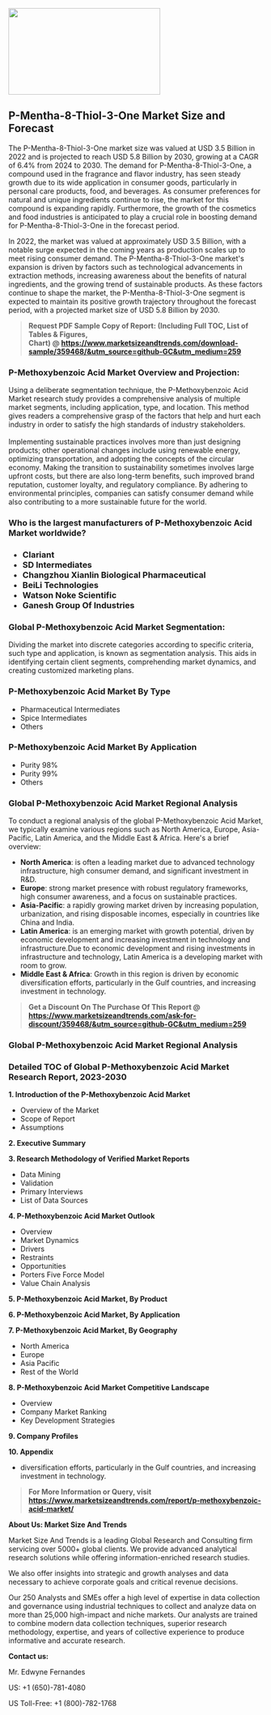 <p><img class="alignnone size-medium wp-image-20088" src="https://ffe5etoiles.com/wp-content/uploads/2024/12/MST1-300x171.png" alt="" width="300" height="171" /></p><h2>P-Mentha-8-Thiol-3-One Market Size and Forecast</h2><p>The P-Mentha-8-Thiol-3-One market size was valued at USD 3.5 Billion in 2022 and is projected to reach USD 5.8 Billion by 2030, growing at a CAGR of 6.4% from 2024 to 2030. The demand for P-Mentha-8-Thiol-3-One, a compound used in the fragrance and flavor industry, has seen steady growth due to its wide application in consumer goods, particularly in personal care products, food, and beverages. As consumer preferences for natural and unique ingredients continue to rise, the market for this compound is expanding rapidly. Furthermore, the growth of the cosmetics and food industries is anticipated to play a crucial role in boosting demand for P-Mentha-8-Thiol-3-One in the forecast period.</p><p>In 2022, the market was valued at approximately USD 3.5 Billion, with a notable surge expected in the coming years as production scales up to meet rising consumer demand. The P-Mentha-8-Thiol-3-One market's expansion is driven by factors such as technological advancements in extraction methods, increasing awareness about the benefits of natural ingredients, and the growing trend of sustainable products. As these factors continue to shape the market, the P-Mentha-8-Thiol-3-One segment is expected to maintain its positive growth trajectory throughout the forecast period, with a projected market size of USD 5.8 Billion by 2030.</p></p><blockquote id="" class=""><strong>Request PDF Sample Copy of Report: (Including Full TOC, List of Tables &amp; Figures, Chart)&nbsp;@&nbsp;<strong><a href="https://www.marketsizeandtrends.com/download-sample/359468/&utm_source=github-GC&utm_medium=259" target="_blank">https://www.marketsizeandtrends.com/download-sample/359468/&utm_source=github-GC&utm_medium=259</a></strong></strong></blockquote><h3 id="" class="">P-Methoxybenzoic Acid Market&nbsp;Overview and Projection:</h3><p id="" class="">Using a deliberate segmentation technique, the P-Methoxybenzoic Acid Market research study provides a comprehensive analysis of multiple market segments, including application, type, and location. This method gives readers a comprehensive grasp of the factors that help and hurt each industry in order to satisfy the high standards of industry stakeholders. <br /> <br />Implementing sustainable practices involves more than just designing products; other operational changes include using renewable energy, optimizing transportation, and adopting the concepts of the circular economy. Making the transition to sustainability sometimes involves large upfront costs, but there are also long-term benefits, such improved brand reputation, customer loyalty, and regulatory compliance. By adhering to environmental principles, companies can satisfy consumer demand while also contributing to a more sustainable future for the world.</p><h3 id="" class="">Who is the largest manufacturers of&nbsp;P-Methoxybenzoic Acid Market worldwide?</h3><h3 class=""><p><ul><li>Clariant </li><li> SD Intermediates </li><li> Changzhou Xianlin Biological Pharmaceutical </li><li> BeiLi Technologies </li><li> Watson Noke Scientific </li><li> Ganesh Group Of Industries</li></ul></p></h3><h3 id="" class="">Global&nbsp;P-Methoxybenzoic Acid Market Segmentation:</h3><p id="" class="">Dividing the market into discrete categories according to specific criteria, such type and application, is known as segmentation analysis. This aids in identifying certain client segments, comprehending market dynamics, and creating customized marketing plans.</p><h3 id="" class="">P-Methoxybenzoic Acid Market&nbsp;By Type</h3><p><p><ul><li>Pharmaceutical Intermediates</li><li> Spice Intermediates</li><li> Others</p></li></ul></p></p><h3 id="" class="">P-Methoxybenzoic Acid Market&nbsp;By Application</h3><p class=""><p><ul><li>Purity 98%</li><li> Purity 99%</li><li> Others</li></ul></p></p><h3 id="" class="">Global P-Methoxybenzoic Acid Market Regional Analysis</h3><p id="" class="">To conduct a regional analysis of the global P-Methoxybenzoic Acid Market, we typically examine various regions such as North America, Europe, Asia-Pacific, Latin America, and the Middle East &amp; Africa. Here's a brief overview:</p><ul><li><strong>North America</strong>: is often a leading market due to advanced technology infrastructure, high consumer demand, and significant investment in R&amp;D.</li><li><strong>Europe</strong>: strong market presence with robust regulatory frameworks, high consumer awareness, and a focus on sustainable practices.</li><li><strong>Asia-Pacific</strong>: a rapidly growing market driven by increasing population, urbanization, and rising disposable incomes, especially in countries like China and India.</li><li><strong>Latin America</strong>: is an emerging market with growth potential, driven by economic development and increasing investment in technology and infrastructure.Due to economic development and rising investments in infrastructure and technology, Latin America is a developing market with room to grow.</li><li><strong>Middle East &amp; Africa</strong>: Growth in this region is driven by economic diversification efforts, particularly in the Gulf countries, and increasing investment in technology.</li></ul><blockquote id="" class=""><strong>Get a Discount On The Purchase Of This Report @ <strong><a href="https://www.marketsizeandtrends.com/ask-for-discount/359468/&utm_source=github-GC&utm_medium=259" target="_blank">https://www.marketsizeandtrends.com/ask-for-discount/359468/&utm_source=github-GC&utm_medium=259</a></strong></strong></blockquote><h3 id="" class="">Global P-Methoxybenzoic Acid Market Regional Analysis</h3><h3 id="" class="">Detailed TOC of Global P-Methoxybenzoic Acid Market Research Report, 2023-2030</h3><p id="" class=""><strong>1. Introduction of the P-Methoxybenzoic Acid Market</strong></p><ul><li>Overview of the Market</li><li>Scope of Report</li><li>Assumptions</li></ul><p id="" class=""><strong>2. Executive Summary</strong></p><p id="" class=""><strong>3. Research Methodology of Verified Market Reports</strong></p><ul><li>Data Mining</li><li>Validation</li><li>Primary Interviews</li><li>List of Data Sources</li></ul><p id="" class=""><strong>4. P-Methoxybenzoic Acid Market Outlook</strong></p><ul><li>Overview</li><li>Market Dynamics</li><li>Drivers</li><li>Restraints</li><li>Opportunities</li><li>Porters Five Force Model</li><li>Value Chain Analysis</li></ul><p id="" class=""><strong>5. P-Methoxybenzoic Acid Market, By Product</strong></p><p id="" class=""><strong>6. P-Methoxybenzoic Acid Market, By Application</strong></p><p id="" class=""><strong>7. P-Methoxybenzoic Acid Market, By Geography</strong></p><ul><li>North America</li><li>Europe</li><li>Asia Pacific</li><li>Rest of the World</li></ul><p id="" class=""><strong>8. P-Methoxybenzoic Acid Market Competitive Landscape</strong></p><ul><li>Overview</li><li>Company Market Ranking</li><li>Key Development Strategies</li></ul><p id="" class=""><strong>9. Company Profiles</strong></p><p id="" class=""><strong>10. Appendix</strong></p><ul><li>diversification efforts, particularly in the Gulf countries, and increasing investment in technology.</li></ul><blockquote id="" class=""><strong>For More Information or Query, visit <strong><strong><a href="https://www.marketsizeandtrends.com/report/p-methoxybenzoic-acid-market/" target="_blank">https://www.marketsizeandtrends.com/report/p-methoxybenzoic-acid-market/</a></strong></strong></strong></blockquote><p id="" class=""><strong>About Us: Market Size And Trends</strong></p><p id="" class="">Market Size And Trends is a leading Global Research and Consulting firm servicing over 5000+ global clients. We provide advanced analytical research solutions while offering information-enriched research studies.</p><p id="" class="">We also offer insights into strategic and growth analyses and data necessary to achieve corporate goals and critical revenue decisions.</p><p id="" class="">Our 250 Analysts and SMEs offer a high level of expertise in data collection and governance using industrial techniques to collect and analyze data on more than 25,000 high-impact and niche markets. Our analysts are trained to combine modern data collection techniques, superior research methodology, expertise, and years of collective experience to produce informative and accurate research.</p><p id="" class=""><strong>Contact us:</strong></p><p id="" class="">Mr. Edwyne Fernandes</p><p id="" class="">US: +1 (650)-781-4080</p><p id="" class="">US Toll-Free: +1 (800)-782-1768</p>
